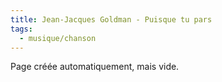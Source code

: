 ```yaml
---
title: Jean-Jacques Goldman - Puisque tu pars
tags:
  - musique/chanson
---
```


Page créée automatiquement, mais vide.
